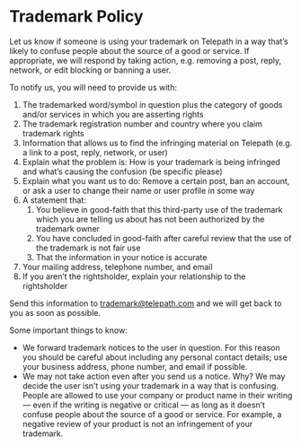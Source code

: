 # Trademark Policy

Let us know if someone is using your trademark on Telepath in a way that’s likely to confuse people about the source of a good or service. If appropriate, we will respond by taking action, e.g. removing a post, reply, network, or edit blocking or banning a user.

To notify us, you will need to provide us with:

1. The trademarked word/symbol in question plus the category of goods and/or services in which you are asserting rights
2. The trademark registration number and country where you claim trademark rights
3. Information that allows us to find the infringing material on Telepath (e.g. a link to a post, reply, network, or user)
4. Explain what the problem is: How is your trademark is being infringed and what’s causing the confusion (be specific please)
5. Explain what you want us to do: Remove a certain post, ban an account, or ask a user to change their name or user profile in some way
6. A statement that:
    1. You believe in good-faith that this third-party use of the trademark which you are telling us about has not been authorized by the trademark owner
    2. You have concluded in good-faith after careful review that the use of the trademark is not fair use
    3. That the information in your notice is accurate
7. Your mailing address, telephone number, and email
8. If you aren’t the rightsholder, explain your relationship to the rightsholder

Send this information to trademark@telepath.com and we will get back to you as soon as possible.

Some important things to know:

* We forward trademark notices to the user in question. For this reason you should be careful about including any personal contact details; use your business address, phone number, and email if possible.
* We may not take action even after you send us a notice. Why? We may decide the user isn’t using your trademark in a way that is confusing. People are allowed to use your company or product name in their writing — even if the writing is negative or critical — as long as it doesn’t confuse people about the source of a good or service. For example, a negative review of your product is not an infringement of your trademark.
